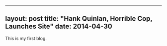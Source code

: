 
---
layout: post
title: "Hank Quinlan, Horrible Cop, Launches Site"
date: 2014-04-30
---

This is my first blog.
